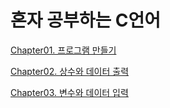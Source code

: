 # 혼자 공부하는 C언어

[Chapter01. 프로그램 만들기](https://github.com/undefined-study/hon-gong-c/blob/main/week01/ch01.md)

[Chapter02. 상수와 데이터 출력](https://github.com/undefined-study/hon-gong-c/blob/main/week02/ch02.md)

[Chapter03. 변수와 데이터 입력](https://github.com/undefined-study/hon-gong-c/blob/main/week02/ch03.md)

